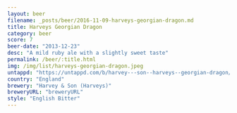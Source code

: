 ```yaml
---
layout: beer
filename: _posts/beer/2016-11-09-harveys-georgian-dragon.md
title: Harveys Georgian Dragon
category: beer
score: 7
beer-date: "2013-12-23"
desc: "A mild ruby ale with a slightly sweet taste"
permalink: /beer/:title.html
img: /img/list/harveys-georgian-dragon.jpeg
untappd: "https://untappd.com/b/harvey---son--harveys--georgian-dragon/18088"
country: "England"
brewery: "Harvey & Son (Harveys)"
breweryURL: "breweryURL"
style: "English Bitter"
---
```

